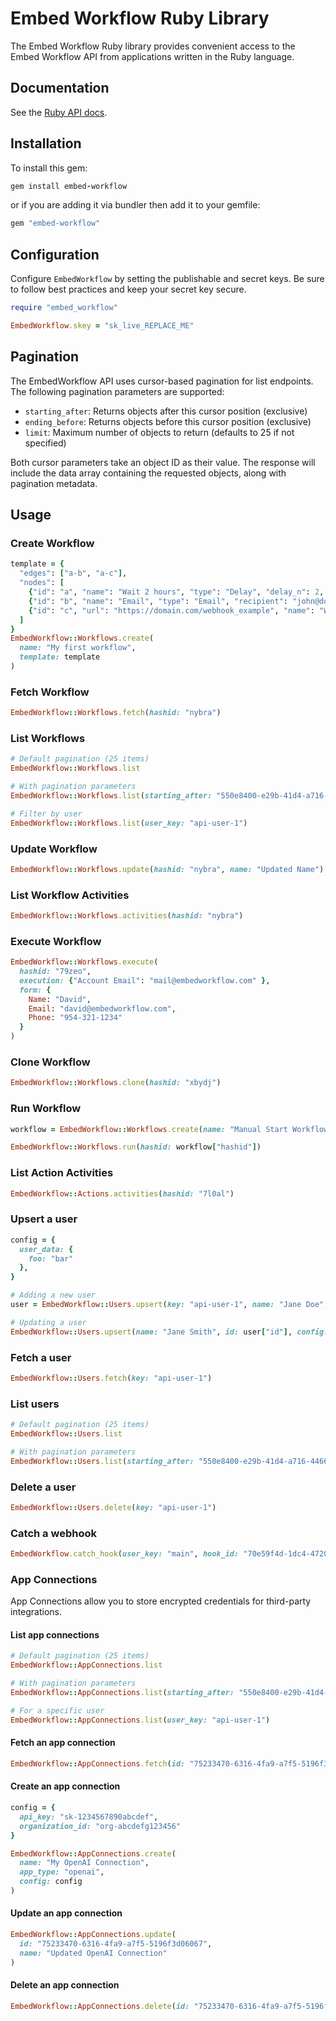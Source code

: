 # Embed Workflow Ruby Library

The Embed Workflow Ruby library provides convenient access to the Embed Workflow API from applications written in the Ruby language.

## Documentation

See the [Ruby API docs](https://api-docs.embedworkflow.com/?ruby).

## Installation

To install this gem:

```ruby
gem install embed-workflow
```

or if you are adding it via bundler then add it to your gemfile:

```ruby
gem "embed-workflow"
```

## Configuration

Configure `EmbedWorkflow` by setting the publishable and secret keys. Be sure to follow best practices and keep your secret key secure.

```ruby
require "embed_workflow"

EmbedWorkflow.skey = "sk_live_REPLACE_ME"
```

## Pagination

The EmbedWorkflow API uses cursor-based pagination for list endpoints. The following pagination parameters are supported:

- `starting_after`: Returns objects after this cursor position (exclusive)
- `ending_before`: Returns objects before this cursor position (exclusive)
- `limit`: Maximum number of objects to return (defaults to 25 if not specified)

Both cursor parameters take an object ID as their value. The response will include the data array containing the requested objects, along with pagination metadata.

## Usage

### Create Workflow

```ruby
template = {
  "edges": ["a-b", "a-c"],
  "nodes": [
    {"id": "a", "name": "Wait 2 hours", "type": "Delay", "delay_n": 2, "delay_unit": "hour"},
    {"id": "b", "name": "Email", "type": "Email", "recipient": "john@doe.com", "subject": "New Submission", "body": "New submission from {{Name}} - {{Email}} - {{Phone}}."},
    {"id": "c", "url": "https://domain.com/webhook_example", "name": "Webhook", "type": "Webhook", "params": "one: 1\ntwo: 2", "headers": "X-Custom-Header: my_value"}
  ]
}
EmbedWorkflow::Workflows.create(
  name: "My first workflow",
  template: template
)
```

### Fetch Workflow

```ruby
EmbedWorkflow::Workflows.fetch(hashid: "nybra")
```

### List Workflows

```ruby
# Default pagination (25 items)
EmbedWorkflow::Workflows.list

# With pagination parameters
EmbedWorkflow::Workflows.list(starting_after: "550e8400-e29b-41d4-a716-446655440000", limit: 10)

# Filter by user
EmbedWorkflow::Workflows.list(user_key: "api-user-1")
```

### Update Workflow

```ruby
EmbedWorkflow::Workflows.update(hashid: "nybra", name: "Updated Name")
```

### List Workflow Activities

```ruby
EmbedWorkflow::Workflows.activities(hashid: "nybra")
```

### Execute Workflow

```ruby
EmbedWorkflow::Workflows.execute(
  hashid: "79zeo",
  execution: {"Account Email": "mail@embedworkflow.com" },
  form: {
    Name: "David",
    Email: "david@embedworkflow.com",
    Phone: "954-321-1234"
  }
)
```

### Clone Workflow

```ruby
EmbedWorkflow::Workflows.clone(hashid: "xbydj")
```

### Run Workflow

```ruby
workflow = EmbedWorkflow::Workflows.create(name: "Manual Start Workflow", auto_start: false)

EmbedWorkflow::Workflows.run(hashid: workflow["hashid"])
```

### List Action Activities

```ruby
EmbedWorkflow::Actions.activities(hashid: "7l0al")
```

### Upsert a user

```ruby
config = {
  user_data: {
    foo: "bar"
  },
}

# Adding a new user
user = EmbedWorkflow::Users.upsert(key: "api-user-1", name: "Jane Doe", email: "jane@embedworkflow.com", config: config)

# Updating a user
EmbedWorkflow::Users.upsert(name: "Jane Smith", id: user["id"], config: config)
```

### Fetch a user

```ruby
EmbedWorkflow::Users.fetch(key: "api-user-1")
```

### List users

```ruby
# Default pagination (25 items)
EmbedWorkflow::Users.list

# With pagination parameters
EmbedWorkflow::Users.list(starting_after: "550e8400-e29b-41d4-a716-446655440000", limit: 10)
```

### Delete a user

```ruby
EmbedWorkflow::Users.delete(key: "api-user-1")
```

### Catch a webhook

```ruby
EmbedWorkflow.catch_hook(user_key: "main", hook_id: "70e59f4d-1dc4-4720-b0bb-46929dc48d47", anything: "else", you: "need")
```

### App Connections

App Connections allow you to store encrypted credentials for third-party integrations.

#### List app connections

```ruby
# Default pagination (25 items)
EmbedWorkflow::AppConnections.list

# With pagination parameters
EmbedWorkflow::AppConnections.list(starting_after: "550e8400-e29b-41d4-a716-446655440000", limit: 50)

# For a specific user
EmbedWorkflow::AppConnections.list(user_key: "api-user-1")
```

#### Fetch an app connection

```ruby
EmbedWorkflow::AppConnections.fetch(id: "75233470-6316-4fa9-a7f5-5196f3d06067")
```

#### Create an app connection

```ruby
config = {
  api_key: "sk-1234567890abcdef",
  organization_id: "org-abcdefg123456"
}

EmbedWorkflow::AppConnections.create(
  name: "My OpenAI Connection",
  app_type: "openai",
  config: config
)
```

#### Update an app connection

```ruby
EmbedWorkflow::AppConnections.update(
  id: "75233470-6316-4fa9-a7f5-5196f3d06067",
  name: "Updated OpenAI Connection"
)
```

#### Delete an app connection

```ruby
EmbedWorkflow::AppConnections.delete(id: "75233470-6316-4fa9-a7f5-5196f3d06067")
```

